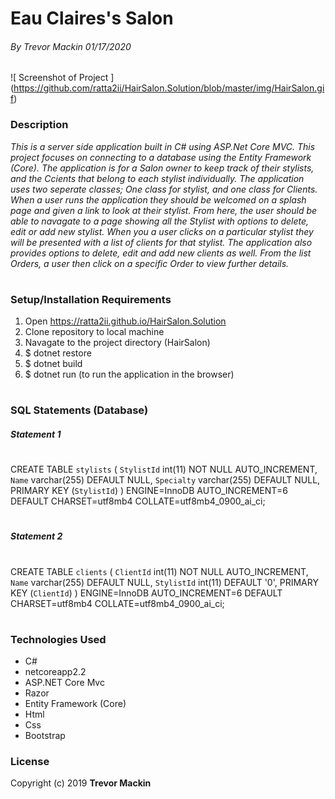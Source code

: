 # **Eau Claires's Salon**

###### By Trevor Mackin 01/17/2020  

![ Screenshot of Project ] (https://github.com/ratta2ii/HairSalon.Solution/blob/master/img/HairSalon.gif)

### **Description**

_This is a server side application built in C# using ASP.Net Core MVC. This project focuses on connecting to a database using the Entity Framework (Core). The application is for a Salon owner to keep track of their stylists, and the Ccients that belong to each stylist individually. The application uses two seperate classes; One class for stylist, and one class for Clients. When a user runs the application they should be welcomed on a splash page and given a link to look at their stylist. From here, the user should be able to navagate to a page showing all the Stylist with options to delete, edit or add new stylist. When you a user clicks on a particular stylist they will be presented with a list of clients for that stylist. The application also provides options to delete, edit and add new clients as well. From the list Orders, a user then click on a specific Order to view further details._

#
###  **Setup/Installation Requirements**

1. Open https://ratta2ii.github.io/HairSalon.Solution
2. Clone repository to local machine
3. Navagate to the project directory (HairSalon)
4. $ dotnet restore
5. $ dotnet build 
6. $ dotnet run (to run the application in the browser)

#
   
### **SQL Statements (Database)**

##### Statement 1
#
CREATE TABLE `stylists` (
  `StylistId` int(11) NOT NULL AUTO_INCREMENT,
  `Name` varchar(255) DEFAULT NULL,
  `Specialty` varchar(255) DEFAULT NULL,
  PRIMARY KEY (`StylistId`)
) ENGINE=InnoDB AUTO_INCREMENT=6 DEFAULT CHARSET=utf8mb4 COLLATE=utf8mb4_0900_ai_ci;
#

##### Statement 2
#
CREATE TABLE `clients` (
  `ClientId` int(11) NOT NULL AUTO_INCREMENT,
  `Name` varchar(255) DEFAULT NULL,
  `StylistId` int(11) DEFAULT '0',
  PRIMARY KEY (`ClientId`)
) ENGINE=InnoDB AUTO_INCREMENT=6 DEFAULT CHARSET=utf8mb4 COLLATE=utf8mb4_0900_ai_ci;
#
### **Technologies Used**


* C#
* netcoreapp2.2
* ASP.NET Core Mvc
* Razor
* Entity Framework (Core)
* Html
* Css
* Bootstrap

### **License**

Copyright (c) 2019 **Trevor Mackin**
